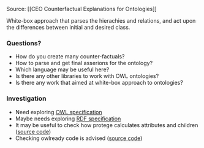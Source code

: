 Source: [[CEO Counterfactual Explanations for Ontologies]]

White-box approach that parses the hierachies and relations, and act upon the differences between initial and desired class. 

### Questions?

- How do you create many counter-factuals?
- How to parse and get final asserions for the ontology?
- Which language may be useful here?
- Is there any other libraries to work with OWL ontologies?
- Is there any work that aimed at white-box approach to ontologies?

### Investigation

- Need exploring [OWL specification](https://www.w3.org/TR/owl2-syntax/)
- Maybe needs exploring [RDF specification](https://www.w3.org/TR/owl2-syntax/)
- It may be useful to check how protege calculates attributes and children ([source code](https://github.com/protegeproject/protege))
- Checking owlready code is advised ([source code](https://bitbucket.org/jibalamy/owlready2/))


